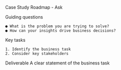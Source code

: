 Case Study Roadmap - Ask

Guiding questions

    ● What is the problem you are trying to solve?
    ● How can your insights drive business decisions?

Key tasks

    1. Identify the business task
    2. Consider key stakeholders

Deliverable
A clear statement of the business task